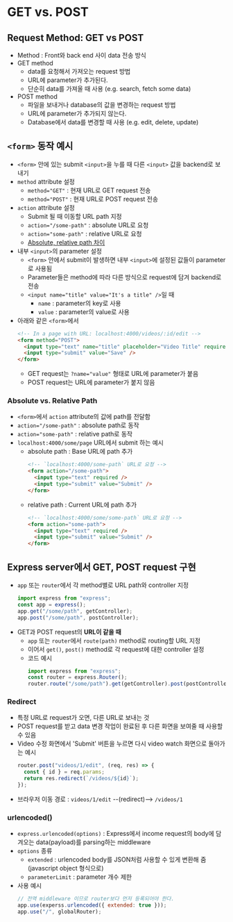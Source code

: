 # GET vs. POST

## Request Method: GET vs POST

- Method : Front와 back end 사이 data 전송 방식
- GET method
  - data를 요청해서 가져오는 request 방법
  - URL에 parameter가 추가된다.
  - 단순히 data를 가져올 때 사용 (e.g. search, fetch some data)
- POST method
  - 파일을 보내거나 database의 값을 변경하는 request 방법
  - URL에 parameter가 추가되지 않는다.
  - Database에서 data를 변경할 때 사용 (e.g. edit, delete, update)

## `<form>` 동작 예시

- `<form>` 안에 있는 submit `<input>`을 누를 때 다른 `<input>` 값을 backend로 보내기
- `method` attribute 설정
  - `method="GET"` : 현재 URL로 GET request 전송
  - `method="POST"` : 현재 URL로 POST request 전송
- `action` attribute 설정
  - Submit 될 때 이동할 URL path 지정
  - `action="/some-path"` : absolute URL로 요청
  - `action="some-path"` : relative URL로 요청
  - [Absolute, relative path 차이](#absolute-vs-relative-path)
- 내부 `<input>`의 parameter 설정
  - `<form>` 안에서 submit이 발생하면 내부 `<input>`에 설정된 값들이 parameter로 사용됨
  - Parameter들은 method에 따라 다른 방식으로 request에 담겨 backend로 전송
  - `<input name="title" value="It's a title" />`일 때
    - `name` : parameter의 key로 사용
    - `value` : parameter의 value로 사용
- 아래와 같은 `<form>`에서
  ```html
  <!-- In a page with URL: localhost:4000/videos/:id/edit -->
  <form method="POST">
    <input type="text" name="title" placeholder="Video Title" required />
    <input type="submit" value="Save" />
  </form>
  ```
  - GET request는 `?name="value"` 형태로 URL에 parameter가 붙음
  - POST request는 URL에 parameter가 붙지 않음

### Absolute vs. Relative Path

- `<form>`에서 `action` attribute의 값에 path를 전달함
- `action="/some-path"` : absolute path로 동작
- `action="some-path"` : relative path로 동작
- `localhost:4000/some/page` URL에서 submit 하는 예시
  - absolute path : Base URL에 path 추가
    ```html
    <!-- `localhost:4000/some-path` URL로 요청 -->
    <form action="/some-path">
      <input type="text" required />
      <input type="submit" value="Submit" />
    </form>
    ```
  - relative path : Current URL에 path 추가
    ```html
    <!-- `localhost:4000/some/some-path` URL로 요청 -->
    <form action="some-path">
      <input type="text" required />
      <input type="submit" value="Submit" />
    </form>
    ```

## Express server에서 GET, POST request 구현

- `app` 또는 `router`에서 각 method별로 URL path와 controller 지정
  ```javascript
  import express from "express";
  const app = express();
  app.get("/some/path", getController);
  app.post("/some/path", postController);
  ```
- GET과 POST request의 **URL이 같을 때**
  - `app` 또는 `router`에서 `route(path)` method로 routing할 URL 지정
  - 이어서 `get()`, `post()` method로 각 request에 대한 controller 설정
  - 코드 예시
    ```javascript
    import express from "express";
    const router = express.Router();
    router.route("/some/path").get(getController).post(postController);
    ```

### Redirect

- 특정 URL로 request가 오면, 다른 URL로 보내는 것
- POST request를 받고 data 변경 작업이 완료된 후 다른 화면을 보여줄 때 사용할 수 있음
- Video 수정 화면에서 'Submit' 버튼을 누르면 다시 video watch 화면으로 돌아가는 예시
  ```javascript
  router.post("videos/1/edit", (req, res) => {
    const { id } = req.params;
    return res.redirect(`/videos/${id}`);
  });
  ```
- 브라우저 이동 경로 : `videos/1/edit` --(redirect)--> `/videos/1`

### urlencoded()

- `express.urlencoded(options)` : Express에서 income request의 body에 담겨오는 data(payload)를 parsing하는 middleware
- `options` 종류
  - `extended` : urlencoded body를 JSON처럼 사용할 수 있게 변환해 줌 (javascript object 형식으로)
  - `parameterLimit` : parameter 개수 제한
- 사용 예시
  ```javascript
  // 전역 middleware 이므로 router보다 먼저 등록되어야 한다.
  app.use(experss.urlencoded({ extended: true }));
  app.use("/", globalRouter);
  ```
